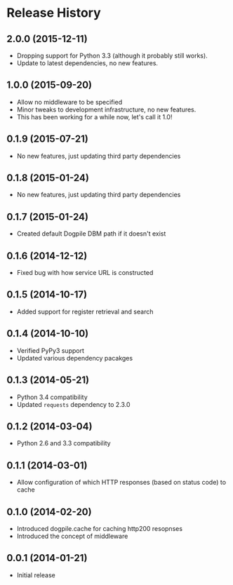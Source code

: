 # Release History

## 2.0.0 (2015-12-11)
* Dropping support for Python 3.3 (although it probably still works).
* Update to latest dependencies, no new features.

## 1.0.0 (2015-09-20)
* Allow no middleware to be specified
* Minor tweaks to development infrastructure, no new features.
* This has been working for a while now, let's call it 1.0!

## 0.1.9 (2015-07-21)
* No new features, just updating third party dependencies

## 0.1.8 (2015-01-24)
* No new features, just updating third party dependencies

## 0.1.7 (2015-01-24)
* Created default Dogpile DBM path if it doesn't exist

## 0.1.6 (2014-12-12)
* Fixed bug with how service URL is constructed

## 0.1.5 (2014-10-17)
* Added support for register retrieval and search

## 0.1.4 (2014-10-10)
* Verified PyPy3 support
* Updated various dependency pacakges

## 0.1.3 (2014-05-21)
* Python 3.4 compatibility
* Updated `requests` dependency to 2.3.0

## 0.1.2 (2014-03-04)
* Python 2.6 and 3.3 compatibility

## 0.1.1 (2014-03-01)
* Allow configuration of which HTTP responses (based on status code) to cache

## 0.1.0 (2014-02-20)
* Introduced dogpile.cache for caching http200 resopnses
* Introduced the concept of middleware

## 0.0.1 (2014-01-21)
* Initial release
